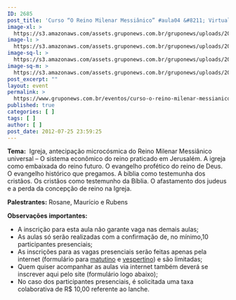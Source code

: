 ```yaml
---
ID: 2685
post_title: 'Curso “O Reino Milenar Messiânico” #aula04 &#8211; Virtual'
image-xl: >
  https://s3.amazonaws.com/assets.gruponews.com.br/gruponews/uploads/2012/07/banner_rmma41.jpg
image-l: >
  https://s3.amazonaws.com/assets.gruponews.com.br/gruponews/uploads/2012/07/banner_rmma41.jpg
image-sq-l: >
  https://s3.amazonaws.com/assets.gruponews.com.br/gruponews/uploads/2012/07/banner_rmma41.jpg
image-sq-m: >
  https://s3.amazonaws.com/assets.gruponews.com.br/gruponews/uploads/2012/07/banner_rmma41-720x320.jpg
post_excerpt: ""
layout: event
permalink: >
  https://www.gruponews.com.br/eventos/curso-o-reino-milenar-messianico-aula04-virtual
published: true
categories: [ ]
tags: [ ]
author: [ ]
post_date: 2012-07-25 23:59:25
---
```

<strong>Tema:</strong>  Igreja, antecipação microcósmica do Reino Milenar Messiânico universal – O sistema econômico do reino praticado em Jerusalém. A igreja como embaixada do reino futuro. O evangelho profético do reino de Deus. O evangelho histórico que pregamos. A bíblia como testemunha dos cristãos. Os cristãos como testemunho da Bíblia. O afastamento dos judeus e a perda da concepção de reino na Igreja.

<strong>Palestrantes:</strong> Rosane, Maurício e Rubens

<strong>Observações importantes:</strong>
- A inscrição para esta aula não garante vaga nas demais aulas;
- As aulas só serão realizadas com a confirmação de, no mínimo,10 participantes presenciais;
- As inscrições para as vagas presenciais serão feitas apenas pela internet (formulário para <a title="Curso “O Reino Milenar Messiânico” #aula02 – Matutino" href="http://www.gruponews.com.br/eventos/curso-reino-milenar-messianico-aula02-matutino">matutino</a> e <a title="Curso “O Reino Milenar Messiânico” #aula02 – Vespertino" href="http://www.gruponews.com.br/eventos/curso-reino-milenar-messianico-aula02-vespertino">vespertino</a>) e são limitadas;
- Quem quiser acompanhar as aulas via internet também deverá se inscrever aqui pelo site (formulário logo abaixo);
- No caso dos participantes presenciais, é solicitada uma taxa colaborativa de R$ 10,00 referente ao lanche.